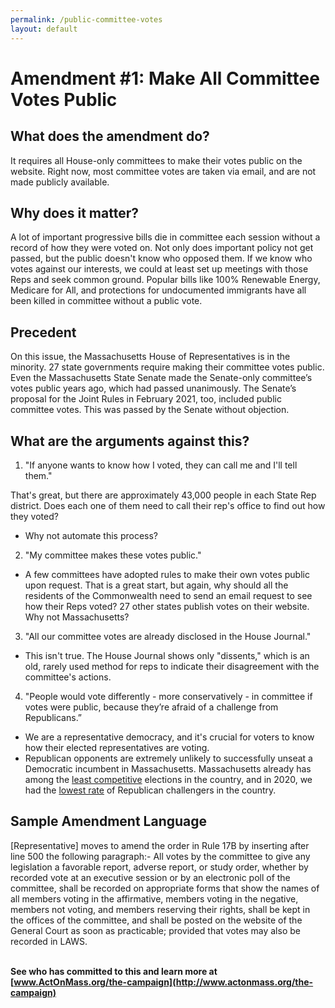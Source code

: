 ```yaml
---
permalink: /public-committee-votes
layout: default
---
```

# Amendment #1: Make All Committee Votes Public

## What does the amendment do?

It requires all House-only committees to make their votes public on the website. Right now, most committee votes are taken via email, and are not made publicly available.

## Why does it matter?

A lot of important progressive bills die in committee each session without a record of how they were voted on. Not only does important policy not get passed, but the public doesn't know who opposed them. If we know who votes against our interests, we could at least set up meetings with those Reps and seek common ground. Popular bills like 100% Renewable Energy, Medicare for All, and protections for undocumented immigrants have all been killed in committee without a public vote.

## Precedent

On this issue, the Massachusetts House of Representatives is in the minority. 27 state governments require making their committee votes public. Even the Massachusetts State Senate made the Senate-only committee’s votes public years ago, which had passed unanimously. The Senate’s proposal for the Joint Rules in February 2021, too, included public committee votes. This was passed by the Senate without objection.

## What are the arguments against this?

1. "If anyone wants to know how I voted, they can call me and I'll tell them."

That's great, but there are approximately 43,000 people in each State Rep district. Does each one of them need to call their rep's office to find out how they voted?

* Why not automate this process?

2. "My committee makes these votes public."

* A few committees have adopted rules to make their own votes public upon request. That is a great start, but again, why should all the residents of the Commonwealth need to send an email request to see how their Reps voted? 27 other states publish votes on their website. Why not Massachusetts?

3. "All our committee votes are already disclosed in the House Journal."

* This isn't true. The House Journal shows only "dissents," which is an old, rarely used method for reps to indicate their disagreement with the committee's actions.

4. "People would vote differently - more conservatively - in committee if votes were public, because they’re afraid of a challenge from Republicans.”

* We are a representative democracy, and it's crucial for voters to know how their elected representatives are voting.
* Republican opponents are extremely unlikely to successfully unseat a Democratic incumbent in Massachusetts. Massachusetts already has among the [least competitive](https://ballotpedia.org/Annual_State_Legislative_Competitiveness_Report:_Vol._10,_2020) elections in the country, and in 2020, we had the [lowest rate](https://ballotpedia.org/Major_party_candidates_with_major_party_competition_in_the_November_2020_state_legislative_elections) of Republican challengers in the country.

## Sample Amendment Language

\[Representative] moves to amend the order in Rule 17B by inserting after line 500 the following paragraph:- All votes by the committee to give any legislation a favorable report, adverse report, or study order, whether by recorded vote at an executive session or by an electronic poll of the committee, shall be recorded on appropriate forms that show the names of all members voting in the affirmative, members voting in the negative, members not voting, and members reserving their rights, shall be kept in the offices of the committee, and shall be posted on the website of the General Court as soon as practicable; provided that votes may also be recorded in LAWS. 

**\
See who has committed to this and learn more at [www.ActOnMass.org/the-campaign](http://www.actonmass.org/the-campaign)**